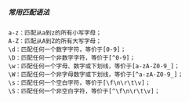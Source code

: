 
##### 常用匹配语法
    a-z：匹配从a到z的所有小写字母；
    A-Z：匹配从A到Z的所有大写字母；
    \d：匹配任何一个数字字符，等价于[0-9]；
    \D：匹配任何一个非数字字符，等价于[^0-9]；
    \w：匹配任何一个字母、数字或下划线，等价于[a-zA-Z0-9_]；
    \W：匹配任何一个非字母数字或下划线，等价于[^a-zA-Z0-9_]；
    \s：匹配任何一个空白字符，等价于[\f\n\r\t\v]；
    \S：匹配任何一个非空白字符，等价于[^\f\n\r\t\v]；